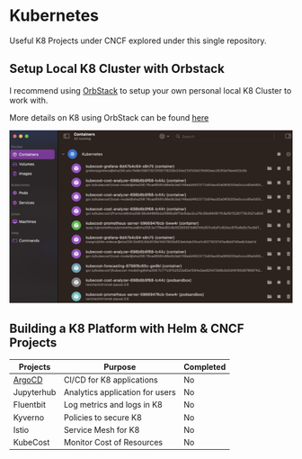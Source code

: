 # Kubernetes
Useful K8 Projects under CNCF explored under this single repository.

## Setup Local K8 Cluster with Orbstack
I recommend using [OrbStack](https://orbstack.dev/) to setup your own personal local K8 Cluster to work with.

More details on K8 using OrbStack can be found [here](https://docs.orbstack.dev/kubernetes/)



![Image of OrbStack](src/img/orbstack.png)
## Building a K8 Platform with Helm & CNCF Projects

| Projects     | Purpose                          | Completed |
| -------------| -------------------------------- | --------- |
| [ArgoCD](argocd/readme.md)       | CI/CD for K8 applications        | No        |
| Jupyterhub   | Analytics application for users  | No        |
| Fluentbit    | Log metrics and logs in K8       | No        |
| Kyverno      | Policies to secure K8            | No        |
| Istio        | Service Mesh for K8              | No        |
| KubeCost     | Monitor Cost of Resources        | No        |

